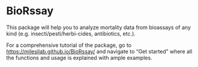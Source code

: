 # BioRssay
This package will help you to analyze mortality data from bioassays of any kind (e.g. insecti/pesti/herbi-cides, antibiotics, etc.).

For a comprehensive tutorial of the package, go to <https://milesilab.github.io/BioRssay/> and navigate to “Get started” where all the functions and usage is explained with ample examples.
